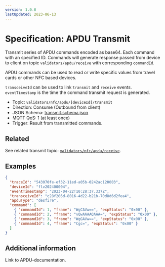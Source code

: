 ```yaml
---
version: 1.0.0
lastUpdated: 2023-06-13
---
```


# Specification: APDU Transmit

Transmit series of APDU commands encoded as base64. Each command with an
specified ID. Commands will generate response passed from device to client on
topic `validators/apdu/receive` with corresponding `commandId`.

APDU commands can be used to read or write specific values from travel cards or
other NFC based devices.

`transceiveId` can be used to link `transmit` and `receive` events.
`eventTimestamp` is the time the command transmit request is generated.

- Topic: `validators/nfc/apdu/[deviceId]/transmit`
- Direction: Consume (Outbound from client)
- JSON Schema: [transmit.schema.json](./transmit.transmit.json)
- MQTT QoS: 1 (at least once)
- Trigger: Result from transmitted commands.

## Related

See related transmit topic: [`validators/nfc/apdu/receive`](../receive).

## Examples

```json
{
  "traceId": "543070fe-ef32-11ed-a05b-0242ac120003",
  "deviceId": "flv202400004",
  "eventTimestamp": "2023-04-22T10:28:37.337Z",
  "transceiveId": "c28f206d-8016-4d22-b21b-70d8d6d2fea4",
  "apduType": "desfire",
  "command": [
    { "commandId": 1, "frame": "WgCAVw==", "expStatus": "0x00" },
    { "commandId": 2, "frame": "vQwAAAAQAAA=", "expStatus": "0x00" },
    { "commandId": 3, "frame": "WgGAVw==", "expStatus": "0x00" },
    { "commandId": 4, "frame": "Cgc=", "expStatus": "0x00" }
  ]
}
```

## Additional information

Link to APDU-documentation.
